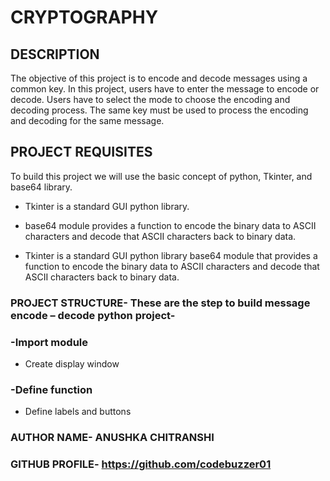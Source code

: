 # CRYPTOGRAPHY


## DESCRIPTION
The objective of this project is to encode and decode messages using a common key. In this project, users have to enter the message to encode or decode. Users have to select the mode to choose the encoding and decoding process. The same key must be used to process the encoding and decoding for the same message.


## PROJECT REQUISITES
To build this project we will use the basic concept of python, Tkinter, and base64 library.

- Tkinter is a standard GUI python library.

- base64 module provides a function to encode the binary data to ASCII characters and decode that ASCII characters back to binary data.

- Tkinter is a standard GUI python library base64 module that provides a function to encode the binary data to ASCII characters and decode that ASCII characters back to binary data.


### PROJECT STRUCTURE- These are the step to build message encode – decode python project-
### -Import module
- Create display window

### -Define function
- Define labels and buttons




### AUTHOR NAME- ANUSHKA CHITRANSHI
### GITHUB PROFILE- https://github.com/codebuzzer01
